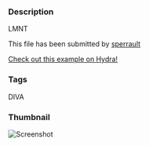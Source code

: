 ### Description 
LMNT

This file has been submitted by [sperrault](https://github.com/sperrault)

[Check out this example on Hydra!](http://hydrashare.github.io/hydra/viewer?owner=sperrault&fork=hydra&id=RorschachShadowDiagram)
### Tags 
DIVA
### Thumbnail 
![Screenshot](https://raw.githubusercontent.com/sperrault/hydra/master/RorschachShadowDiagram/thumbnail.png)
